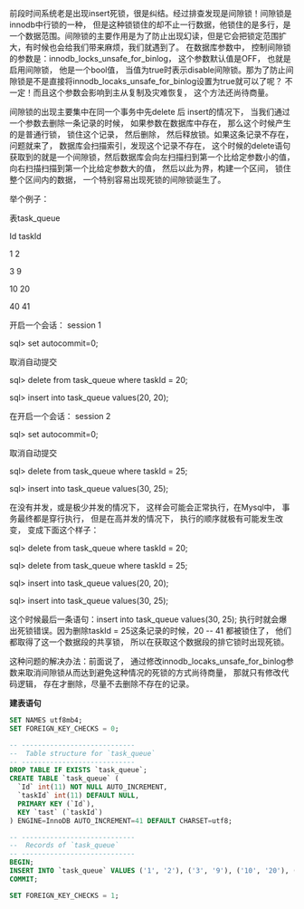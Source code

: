 前段时间系统老是出现insert死锁，很是纠结。经过排查发现是间隙锁！间隙锁是innodb中行锁的一种， 但是这种锁锁住的却不止一行数据，他锁住的是多行，是一个数据范围。间隙锁的主要作用是为了防止出现幻读，但是它会把锁定范围扩大，有时候也会给我们带来麻烦，我们就遇到了。 在数据库参数中， 控制间隙锁的参数是：innodb_locks_unsafe_for_binlog， 这个参数默认值是OFF， 也就是启用间隙锁， 他是一个bool值， 当值为true时表示disable间隙锁。那为了防止间隙锁是不是直接将innodb_locaks_unsafe_for_binlog设置为true就可以了呢？ 不一定！而且这个参数会影响到主从复制及灾难恢复， 这个方法还尚待商量。

间隙锁的出现主要集中在同一个事务中先delete 后 insert的情况下， 当我们通过一个参数去删除一条记录的时候， 如果参数在数据库中存在， 那么这个时候产生的是普通行锁， 锁住这个记录， 然后删除， 然后释放锁。如果这条记录不存在，问题就来了， 数据库会扫描索引，发现这个记录不存在， 这个时候的delete语句获取到的就是一个间隙锁，然后数据库会向左扫描扫到第一个比给定参数小的值， 向右扫描扫描到第一个比给定参数大的值， 然后以此为界，构建一个区间， 锁住整个区间内的数据， 一个特别容易出现死锁的间隙锁诞生了。

举个例子：

表task_queue

Id           taskId

1              2

3              9

10            20

40            41

开启一个会话： session 1

sql> set autocommit=0;

取消自动提交

sql> delete from task_queue where taskId = 20;

sql> insert into task_queue values(20, 20);

在开启一个会话： session 2

sql> set autocommit=0;

取消自动提交

sql> delete from task_queue where taskId = 25;

sql> insert into task_queue values(30, 25);

在没有并发，或是极少并发的情况下， 这样会可能会正常执行，在Mysql中， 事务最终都是穿行执行， 但是在高并发的情况下， 执行的顺序就极有可能发生改变， 变成下面这个样子：

sql> delete from task_queue where taskId = 20;

sql> delete from task_queue where taskId = 25;

sql> insert into task_queue values(20, 20);

sql> insert into task_queue values(30, 25);

这个时候最后一条语句：insert into task_queue values(30, 25); 执行时就会爆出死锁错误。因为删除taskId = 25这条记录的时候，20 --  41 都被锁住了， 他们都取得了这一个数据段的共享锁， 所以在获取这个数据段的排它锁时出现死锁。

这种问题的解决办法：前面说了， 通过修改innodb_locaks_unsafe_for_binlog参数来取消间隙锁从而达到避免这种情况的死锁的方式尚待商量， 那就只有修改代码逻辑， 存在才删除，尽量不去删除不存在的记录。

**建表语句**

```sql
SET NAMES utf8mb4;
SET FOREIGN_KEY_CHECKS = 0;

-- ----------------------------
--  Table structure for `task_queue`
-- ----------------------------
DROP TABLE IF EXISTS `task_queue`;
CREATE TABLE `task_queue` (
  `Id` int(11) NOT NULL AUTO_INCREMENT,
  `taskId` int(11) DEFAULT NULL,
  PRIMARY KEY (`Id`),
  KEY `tast` (`taskId`)
) ENGINE=InnoDB AUTO_INCREMENT=41 DEFAULT CHARSET=utf8;

-- ----------------------------
--  Records of `task_queue`
-- ----------------------------
BEGIN;
INSERT INTO `task_queue` VALUES ('1', '2'), ('3', '9'), ('10', '20'), ('40', '41');
COMMIT;

SET FOREIGN_KEY_CHECKS = 1;
```

